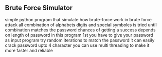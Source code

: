 ## Brute Force Simulator

simple python program that simulate how brute-force work
in brute force attack all combination of alphabets digits and special symboles is tried untill combination matches the password
chances of getting a success depends on length of password
in this program 1st you have to give your password as input program try random iterations to match the password
it can easily crack password upto 4 character
you can use multi threading to make it more faster and reliable
